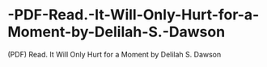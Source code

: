 # -PDF-Read.-It-Will-Only-Hurt-for-a-Moment-by-Delilah-S.-Dawson
(PDF) Read. It Will Only Hurt for a Moment by Delilah S. Dawson
